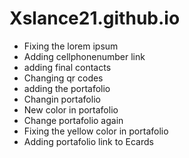 # Xslance21.github.io

- Fixing the lorem ipsum
- Adding cellphonenumber link
- adding final contacts 
- Changing qr codes
- adding the portafolio
- Changin portafolio
- New color in portafolio
- Change portafolio again
- Fixing the yellow color in portafolio
- Adding portafolio link to Ecards